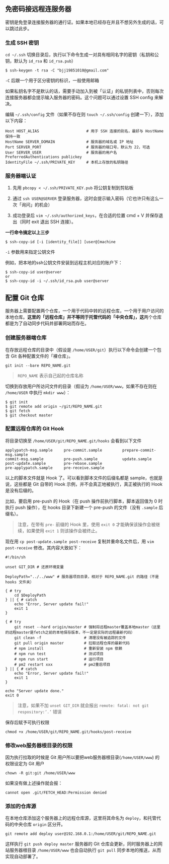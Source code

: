 ## 免密码接远程连服务器

密钥是免登录连接服务器的通行证。如果本地已经存在并且不想另外生成的话，可以跳过此步。

### 生成 SSH 密钥

`cd ~/.ssh` 切换目录后，执行以下命令生成一对具有相同名字的密钥（私钥和公钥，默认为 `id_rsa` 和 `id_rsa.pub`）

```shell
$ ssh-keygen -t rsa -C "bjj19851010@gmail.com"
```

`-C` 后跟一个用于区分密钥的标识，一般使用邮箱

如果私钥名字不是默认的话，需要手动加入到被「认证」的私钥列表中，否则每次连接服务器都会提示输入服务器的密码。这个问题可以通过设置 SSH config 来解决。

编辑 `~/.ssh/config` 文件（如果不存在则 `touch ~/.ssh/config` 创建一下），添加以下内容：

```
Host HOST_ALIAS                     # 用于 SSH 连接的别名，最好与 HostName 保持一致
HostName SERVER_DOMAIN              # 服务器的域名或 IP 地址
Port SERVER_PORT                    # 服务器的端口号，默认为 22，可选
User SERVER_USER                    # 服务器的用户名
PreferredAuthentications publickey
IdentityFile ~/.ssh/PRIVATE_KEY     # 本机上存放的私钥路径
```

### 服务器端认证

1) 先用 `pbcopy < ~/.ssh/PRIVATE_KEY.pub` 将公钥复制到剪贴板

2) 通过 `ssh USER@SERVER` 登录服务器，这时会提示输入密码（它也许只有这么一次「询问」的机会）

3) 成功登录后 `vim ~/.ssh/authorized_keys`，在合适的位置 cmd + V 并保存退出（同时 exit 退出 SSH 连接）。

**一行命令搞定以上三步**

```shell
$ ssh-copy-id [-i [identity_file]] [user@]machine
```

`-i` 参数用来指定公钥文件

例如，把本地的ssh公钥文件安装到远程主机对应的账户下：

```shell
$ ssh-copy-id user@server
or
$ ssh-copy-id -i ~/.ssh/id_rsa.pub user@server
```

## 配置 Git 仓库

服务器上需要配置两个仓库，一个用于代码中转的远程仓库，一个用于用户访问的本地仓库。**这里的「远程仓库」并不等同于托管代码的「中央仓库」，这**两个仓库都是为了自动同步代码并部署网站而存在。

### 创建服务器端仓库

在存放远程仓库的目录中（假设是 `/home/USER/git`）执行以下命令会创建一个包含 Git 各种配置文件的「裸仓库」。

```shell
git init --bare REPO_NAME.git
```

> `REPO_NAME` 表示自己起的仓库名称

切换到存放用户所访问文件的目录（假设为 `/home/USER/www`，如果不存在则在 `/home/USER` 中执行 `mkdir www`）：

```shell
$ git init
$ git remote add origin ~/git/REPO_NAME.git
$ git fetch
$ git checkout master
```


### 配置远程仓库的 Git Hook

将目录切换至 `/home/USER/git/REPO_NAME.git/hooks` 会看到以下文件

```
applypatch-msg.sample     pre-commit.sample         prepare-commit-msg.sample
commit-msg.sample         pre-push.sample           update.sample
post-update.sample        pre-rebase.sample
pre-applypatch.sample     pre-receive.sample
```

以上的脚本文件就是 Hook 了。可以看到脚本文件的后缀名都是 sample，也就是说，这些都是 Git 自带的 Hook 示例，并不会真正地被执行，真正被执行的 Hook 是没有后缀的。

比如，要启用 pre-push 的 Hook（在 push 操作前执行脚本，脚本返回值为 0 时执行 push 操作），在 hooks 目录下新建一个 pre-push 的文件（没有 `.sample` 后缀名）。

> 注意，在带有 `pre-` 前缀的 Hook 里，使用 `exit 0` 才能确保该操作会被继续，如果使用 `exit 1` 则该操作会被终止。

现在用 `cp post-update.sample post-receive` 复制并重命名文件后，用 `vim post-receive` 修改。其内容大致如下：

```shell
#!/bin/sh

unset GIT_DIR # 还原环境变量

DeployPath="../../www" # 服务器项目目录，相对于 REPO_NAME.git 的路径（不是 hooks 文件夹）

{ # try
    cd $DeployPath
} || { # catch
    echo "Error, Server update fail!"
    exit 1
}

{ # try
    git reset --hard origin/master # 强制将远程master覆盖本地master（这里的远程master是fetch之前的本地保存版本，不一定是实际的远程最新代码）
    git clean -f                   # 清理没有被追踪的文件
    git pull origin master         # 拉取远程仓库的最新代码
    # npm install                  # 重新安装 npm 依赖
    # npm run test                 # 测试项目
    # npm run start                # 运行项目
    # pm2 restart xxx              # pm2重启项目
} || { # catch
    echo "Error, Server update fail!"
    exit 1
}

echo "Server update done."
exit 0
```

> 注意，如果不加 `unset GIT_DIR` 就会报出 `remote: fatal: not git respository:’.’` 错误

保存后赋予可执行权限

```shell
chmod +x /home/USER/git/REPO_NAME.git/hooks/post-receive
```

### 修改web服务器根目录的权限

因为执行拉取的时候是 Git 用户所以要把web服务器根目录(`/home/USER/www`) 的权限设定为 Git 用户

```shell
chown -R git:git /home/USER/www
```

如果没有做上述操作就会报：

```
cannot open .git/FETCH_HEAD:Permission denied
```

### 添加的仓库源

在本地仓库添加这个服务器上的远程仓库源，这里将其命名为 `deploy`，和托管代码的中央仓库 `origin` 区分开。

```shell
git remote add deploy user@192.168.0.1:/home/USER/git/REPO_NAME.git
```

这样执行 `git push deploy master` 服务器的 Git 仓库会更新，同时服务器上的网站服务器根目录 `/home/USER/www` 也会自动执行 `git pull` 同步本地的推送，从而实现自动部署了。
